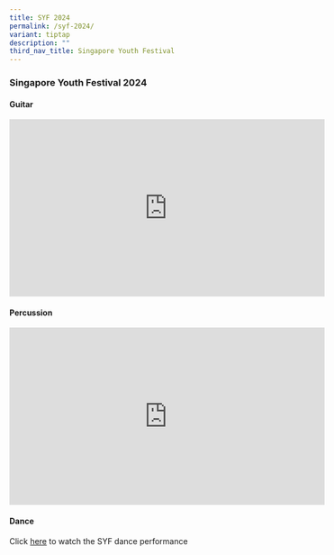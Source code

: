 ```yaml
---
title: SYF 2024
permalink: /syf-2024/
variant: tiptap
description: ""
third_nav_title: Singapore Youth Festival
---
```

<h3>Singapore Youth Festival 2024</h3>
<h4>Guitar</h4>
<div class="iframe-wrapper">
<iframe height="315" width="560" allowfullscreen="true" frameborder="0" src="https://www.youtube.com/embed/oQR_9JbGigo?si=ZFJsrD7vMEhWaBCJ"></iframe>
</div>
<h4>Percussion</h4>
<div class="iframe-wrapper">
<iframe height="315" width="560" allowfullscreen="true" frameborder="0" src="https://www.youtube.com/embed/zCSe3NPBb0M?si=VcpFWUaN4sCO8NCd"></iframe>
</div>
<h4>Dance</h4>
<p>Click <a href="https://youtu.be/Ww_mm9DAmVY?si=tQ6QLByFDSAhdbWS" rel="noopener noreferrer nofollow" target="_blank">here</a> to
watch the SYF dance performance</p>